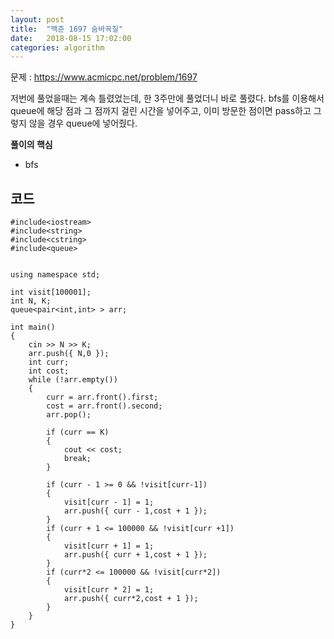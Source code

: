 ```yaml
---
layout: post
title:  "백준 1697 숨바꼭질"
date:   2018-08-15 17:02:00
categories: algorithm
---
```


문제 : <https://www.acmicpc.net/problem/1697>

저번에 풀었을때는 계속 틀렸었는데, 한 3주만에 풀었더니 바로 풀렸다. bfs를 이용해서 queue에 해당 점과 그 점까지 걸린 시간을 넣어주고, 이미 방문한 점이면 pass하고 그렇지 않을 경우 queue에 넣어줬다. 
 

**풀이의 핵심**
 + bfs


코드
--------

~~~
#include<iostream>
#include<string>
#include<cstring>
#include<queue>


using namespace std;

int visit[100001];
int N, K;
queue<pair<int,int> > arr;

int main()
{
	cin >> N >> K;
	arr.push({ N,0 });
	int curr;
	int cost;
	while (!arr.empty())
	{
		curr = arr.front().first;
		cost = arr.front().second;
		arr.pop();
		
		if (curr == K)
		{
			cout << cost;
			break;
		}

		if (curr - 1 >= 0 && !visit[curr-1])
		{
			visit[curr - 1] = 1;
			arr.push({ curr - 1,cost + 1 });
		}
		if (curr + 1 <= 100000 && !visit[curr +1])
		{
			visit[curr + 1] = 1;
			arr.push({ curr + 1,cost + 1 });
		}
		if (curr*2 <= 100000 && !visit[curr*2])
		{
			visit[curr * 2] = 1;
			arr.push({ curr*2,cost + 1 });
		}
	}
}
~~~







